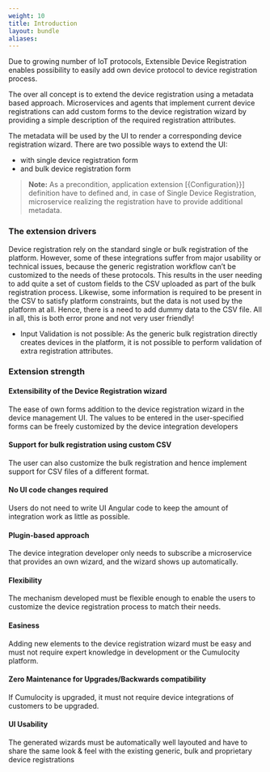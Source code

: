 ```yaml
---
weight: 10
title: Introduction
layout: bundle
aliases:
---
```


Due to growing number of IoT protocols, Extensible Device Registration enables possibility 
to easily add own device protocol to device registration process.

The over all concept is to extend the device registration using a metadata based approach. Microservices and agents that implement current device registrations can add custom forms to the device registration wizard by providing a simple description of the required registration attributes. 

The metadata will be used by the UI to render a corresponding device registration wizard. There are two possible ways to extend the UI:
- with single device registration form
- and bulk device registration form

> **Note:** As a precondition, application extension [{Configuration}}] definition have to defined and, in case of Single Device Registration, microservice realizing the registration have to provide additional metadata. 

### The extension drivers 
Device registration rely on the standard single or bulk registration of the platform. However, some of these integrations suffer from major usability or technical issues, because the generic registration workflow can’t be customized to the needs of these protocols. This results in the user needing to add quite a set of custom fields to the CSV uploaded as part of the bulk registration process. 
Likewise, some information is required to be present in the CSV to satisfy platform constraints, but the data is not used by the platform at all. Hence, there is a need to add dummy data to the CSV file. All in all, this is both error prone and not very user friendly!
- Input Validation is not possible: As the generic bulk registration directly creates devices in the platform, it is not possible to perform validation of extra registration attributes.

### Extension strength

#### Extensibility of the Device Registration wizard
The ease of own forms addition to the device registration wizard in the device management UI. The values to be entered in the user-specified forms can be freely customized by the device integration developers

#### Support for bulk registration using custom CSV
The user can also customize the bulk registration and hence implement support for CSV files of a different format.

#### No UI code changes required
Users do not need to write UI Angular code to keep the amount of integration work as little as possible.

#### Plugin-based approach
The device integration developer only needs to subscribe a microservice that provides an own wizard, and the wizard shows up automatically.

#### Flexibility
The mechanism developed must be flexible enough to enable the users to customize the device registration process to match their needs.

#### Easiness
Adding new elements to the device registration wizard must be easy and must not require expert knowledge in development or the Cumulocity platform.

#### Zero Maintenance for Upgrades/Backwards compatibility
If Cumulocity is upgraded, it must not require device integrations of customers to be upgraded.

#### UI Usability
The generated wizards must be automatically well layouted and have to share the same look & feel with the existing generic, bulk and proprietary device registrations

